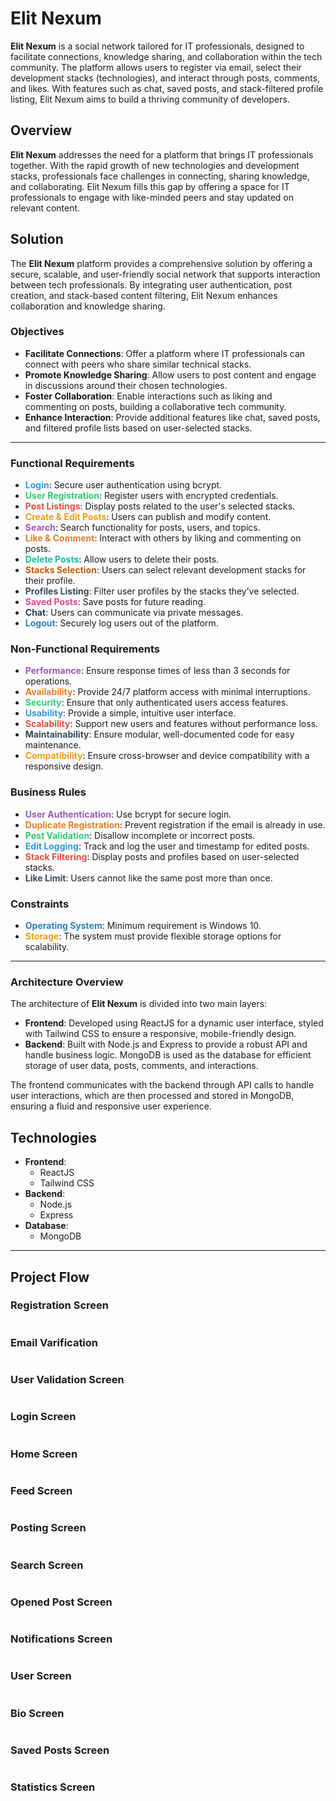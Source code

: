 # Elit Nexum

**Elit Nexum** is a social network tailored for IT professionals, designed to facilitate connections, knowledge sharing, and collaboration within the tech community. The platform allows users to register via email, select their development stacks (technologies), and interact through posts, comments, and likes. With features such as chat, saved posts, and stack-filtered profile listing, Elit Nexum aims to build a thriving community of developers.

## Overview

**Elit Nexum** addresses the need for a platform that brings IT professionals together. With the rapid growth of new technologies and development stacks, professionals face challenges in connecting, sharing knowledge, and collaborating. Elit Nexum fills this gap by offering a space for IT professionals to engage with like-minded peers and stay updated on relevant content.

## Solution

The **Elit Nexum** platform provides a comprehensive solution by offering a secure, scalable, and user-friendly social network that supports interaction between tech professionals. By integrating user authentication, post creation, and stack-based content filtering, Elit Nexum enhances collaboration and knowledge sharing.

### Objectives

- **Facilitate Connections**: Offer a platform where IT professionals can connect with peers who share similar technical stacks.
- **Promote Knowledge Sharing**: Allow users to post content and engage in discussions around their chosen technologies.
- **Foster Collaboration**: Enable interactions such as liking and commenting on posts, building a collaborative tech community.
- **Enhance Interaction**: Provide additional features like chat, saved posts, and filtered profile lists based on user-selected stacks.

---

### Functional Requirements

- <span style="color:#3498db;">**Login**</span>: Secure user authentication using bcrypt.
- <span style="color:#2ecc71;">**User Registration**</span>: Register users with encrypted credentials.
- <span style="color:#e74c3c;">**Post Listings**</span>: Display posts related to the user's selected stacks.
- <span style="color:#f39c12;">**Create & Edit Posts**</span>: Users can publish and modify content.
- <span style="color:#9b59b6;">**Search**</span>: Search functionality for posts, users, and topics.
- <span style="color:#e67e22;">**Like & Comment**</span>: Interact with others by liking and commenting on posts.
- <span style="color:#1abc9c;">**Delete Posts**</span>: Allow users to delete their posts.
- <span style="color:#d35400;">**Stacks Selection**</span>: Users can select relevant development stacks for their profile.
- <span style="color:#34495e;">**Profiles Listing**</span>: Filter user profiles by the stacks they’ve selected.
- <span style="color:#e84393;">**Saved Posts**</span>: Save posts for future reading.
- <span style="color:#2c3e50;">**Chat**</span>: Users can communicate via private messages.
- <span style="color:#2980b9;">**Logout**</span>: Securely log users out of the platform.

### Non-Functional Requirements

- <span style="color:#9b59b6;">**Performance**</span>: Ensure response times of less than 3 seconds for operations.
- <span style="color:#e67e22;">**Availability**</span>: Provide 24/7 platform access with minimal interruptions.
- <span style="color:#2ecc71;">**Security**</span>: Ensure that only authenticated users access features.
- <span style="color:#3498db;">**Usability**</span>: Provide a simple, intuitive user interface.
- <span style="color:#e74c3c;">**Scalability**</span>: Support new users and features without performance loss.
- <span style="color:#34495e;">**Maintainability**</span>: Ensure modular, well-documented code for easy maintenance.
- <span style="color:#f39c12;">**Compatibility**</span>: Ensure cross-browser and device compatibility with a responsive design.

### Business Rules

- <span style="color:#9b59b6;">**User Authentication**</span>: Use bcrypt for secure login.
- <span style="color:#e67e22;">**Duplicate Registration**</span>: Prevent registration if the email is already in use.
- <span style="color:#2ecc71;">**Post Validation**</span>: Disallow incomplete or incorrect posts.
- <span style="color:#3498db;">**Edit Logging**</span>: Track and log the user and timestamp for edited posts.
- <span style="color:#e74c3c;">**Stack Filtering**</span>: Display posts and profiles based on user-selected stacks.
- <span style="color:#34495e;">**Like Limit**</span>: Users cannot like the same post more than once.

### Constraints

- <span style="color:#2980b9;">**Operating System**</span>: Minimum requirement is Windows 10.
- <span style="color:#f39c12;">**Storage**</span>: The system must provide flexible storage options for scalability.

---

### Architecture Overview

The architecture of **Elit Nexum** is divided into two main layers:

- **Frontend**: Developed using ReactJS for a dynamic user interface, styled with Tailwind CSS to ensure a responsive, mobile-friendly design.
- **Backend**: Built with Node.js and Express to provide a robust API and handle business logic. MongoDB is used as the database for efficient storage of user data, posts, comments, and interactions.

The frontend communicates with the backend through API calls to handle user interactions, which are then processed and stored in MongoDB, ensuring a fluid and responsive user experience.

## Technologies

- **Frontend**:
  - ReactJS
  - Tailwind CSS
- **Backend**:
  - Node.js
  - Express
- **Database**:
  - MongoDB

---

## Project Flow

### Registration Screen

<img alt="" src="/Assets/TelaCadastro.png">

### Email Varification

<img alt="" src="/Assets/Email.png">

### User Validation Screen

<img alt="" src="/Assets/TelaValidacaoUsuario.png">

### Login Screen

<img alt="" src="/Assets/TelaLogin.png">

### Home Screen

<img alt="" src="/Assets/TelaHome.png">

### Feed Screen

<img alt="" src="/Assets/TelaFeed.png">

### Posting Screen

<img alt="" src="/Assets/TelaPostagem.png">

### Search Screen

<img alt="" src="/Assets/TelaPesquisa.png">

### Opened Post Screen

<img alt="" src="/Assets/.png">

### Notifications Screen

<img alt="" src="/Assets/TelaNotificacao.png">

### User Screen

<img alt="" src="/Assets/TelaUsuario.png">

### Bio Screen

<img alt="" src="/Assets/TelaSobre.png">

### Saved Posts Screen

<img alt="" src="/Assets/TelaSalvos.png">

### Statistics Screen

<img alt="" src="/Assets/TelaEstatisticas.png">


